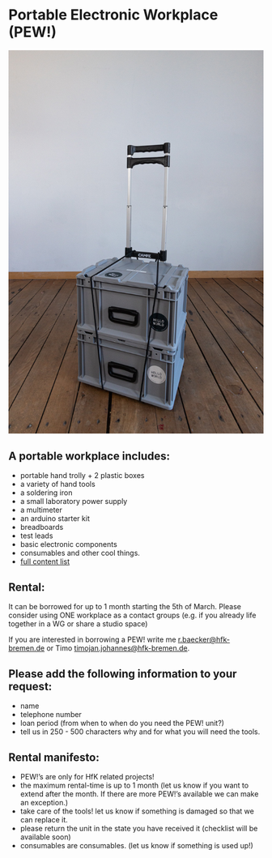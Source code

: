 # Portable Electronic Workplace (PEW!)
![alt PEW! Trolley](https://raw.githubusercontent.com/digitalmediabremen/pew/main/assets/images/pew_trolly.jpg
 "PEW! Trolley")


## A portable workplace includes:
- portable hand trolly + 2 plastic boxes
- a variety of hand tools
- a soldering iron
- a small laboratory power supply
- a multimeter
- an arduino starter kit
- breadboards
- test leads
- basic electronic components
- consumables and other cool things.
- [full content list](content)

## Rental:
It can be borrowed for up to 1 month starting the 5th of March. Please consider using ONE workplace as a contact groups (e.g. if you already life together in a WG or share a studio space)

If you are interested in borrowing a PEW! write me <r.baecker@hfk-bremen.de> or Timo <timojan.johannes@hfk-bremen.de>.


## Please add the following information to your request:
- name
- telephone number 
- loan period (from when to when do you need the PEW! unit?)
- tell us in 250 - 500 characters why and for what you will need the tools.

## Rental manifesto:
- PEW!’s are only for HfK related projects!
- the maximum rental-time is up to 1 month (let us know if you want to extend after the month. If there are more PEW!’s available we can make an exception.)
- take care of the tools! let us know if something is damaged so that we can replace it.
- please return the unit in the state you have received it (checklist will be available soon)
- consumables are consumables. (let us know if something is used up!)

